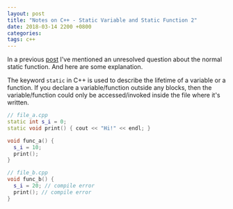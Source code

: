 ```yaml
---
layout: post
title: "Notes on C++ - Static Variable and Static Function 2"
date: 2018-03-14 2200 +0800
categories:
tags: c++
---
```


In a previous [post](https://super5516.github.io/2017/12/26/notes-on-c++-static-variable-and-static-function.html) I've mentioned an unresolved question about the normal static function. And here are some explanation.

The keyword ```static``` in C++ is used to describe the lifetime of a variable or a function. If you declare a variable/function outside any blocks, then the variable/function could only be accessed/invoked inside the file where it's written.

``` c++
// file_a.cpp
static int s_i = 0;
static void print() { cout << "Hi!" << endl; }

void func_a() {
  s_i = 10;
  print();
}

// file_b.cpp
void func_b() {
  s_i = 20; // compile error
  print(); // compile error
}
```

